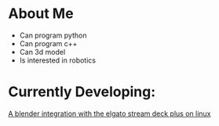 # About Me

- Can program python
- Can program c++
- Can 3d model
- Is interested in robotics


# Currently Developing:

[A blender integration with the elgato stream deck plus on linux](https://github.com/TheStarViper/bpy_streamdeck_plus)
